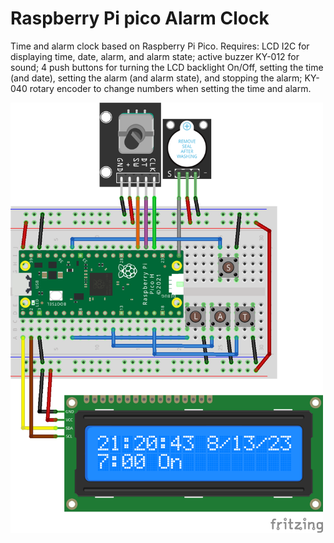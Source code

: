 # Raspberry Pi pico Alarm Clock

Time and alarm clock based on Raspberry Pi Pico. Requires: LCD I2C for displaying time, date, alarm, and alarm state; active buzzer KY-012 for sound; 4 push buttons for turning the LCD backlight On/Off, setting the time (and date), setting the alarm (and alarm state), and stopping the alarm; KY-040 rotary encoder to change numbers when setting the time and alarm.

<img src="scheme.png" alt="scheme" width="500"/>
